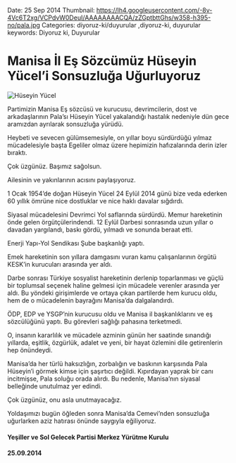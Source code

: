 Date: 25 Sep 2014
Thumbnail: https://lh4.googleusercontent.com/-8v-4Vc6T2xg/VCPdvW0DeuI/AAAAAAAACQA/zZGptbttGhs/w358-h395-no/pala.jpg
Categories: diyoruz-ki/duyurular ,diyoruz-ki, duyurular
keywords: Diyoruz ki, Duyurular

# Manisa İl Eş Sözcümüz Hüseyin Yücel’i Sonsuzluğa Uğurluyoruz

![Hüseyin Yücel](https://lh4.googleusercontent.com/-8v-4Vc6T2xg/VCPdvW0DeuI/AAAAAAAACQA/zZGptbttGhs/w358-h395-no/pala.jpg)

Partimizin Manisa Eş sözcüsü ve kurucusu, devrimcilerin, dost ve arkadaşlarının Pala’sı Hüseyin Yücel yakalandığı hastalık nedeniyle dün gece aramızdan ayrılarak sonsuzluğa yürüdü.

Heybeti ve sevecen gülümsemesiyle, on yıllar boyu sürdürdüğü yılmaz mücadelesiyle başta Egeliler olmaz üzere hepimizin hafızalarında derin izler bıraktı.

Çok üzgünüz. Başımız sağolsun.

Ailesinin ve yakınlarının acısını paylaşıyoruz.

1 Ocak 1954’de doğan Hüseyin Yücel 24 Eylül 2014 günü bize veda ederken 60 yıllık ömrüne nice dostluklar  ve nice haklı davalar sığdırdı.

Siyasal mücadelesini Devrimci Yol saflarında sürdürdü. Memur hareketinin önde gelen örgütçülerindendi. 12 Eylül Darbesi sonrasında uzun yıllar o davadan yargılandı, baskı gördü, yılmadı ve sonunda beraat etti.

Enerji Yapı-Yol Sendikası Şube başkanlığı yaptı.

Emek hareketinin son yıllara damgasını vuran kamu çalışanlarının örgütü KESK’in kurucuları arasında yer aldı.

Darbe sonrası Türkiye sosyalist hareketinin derlenip toparlanması ve güçlü bir toplumsal seçenek haline gelmesi için mücadele verenler arasında yer aldı. Bu yöndeki girişimlerde ve ortaya çıkan partilerde hem kurucu oldu, hem de o mücadelenin bayrağını Manisa’da dalgalandırdı.

ÖDP, EDP ve YSGP’nin kurucusu oldu ve Manisa il başkanlıklarını ve eş sözcülüğünü yaptı. Bu görevleri sağlığı pahasına terketmedi.

O, insanın kararlılık ve mücadele azminin günün her saatinde sınandığı yıllarda, eşitlik, özgürlük, adalet ve yeni, bir hayat özlemini dile getirenlerin hep önündeydi.

Manisa’da her türlü haksızlığın, zorbalığın ve baskının karşısında Pala Hüseyin’i görmek kimse için şaşırtıcı değildi. Kıpırdayan yaprak bir canı incitmişse, Pala soluğu orada alırdı. Bu nedenle, Manisa’nın siyasal belleğinde unutulmaz yer edindi.

Çok üzgünüz, onu asla unutmayacağız.

Yoldaşımızı bugün öğleden sonra Manisa’da Cemevi’nden sonsuzluğa uğurlarken aziz hatırası önünde saygıyla eğiliyoruz.


#### Yeşiller ve Sol Gelecek Partisi Merkez Yürütme Kurulu
#### 25.09.2014
